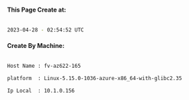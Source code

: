 
   
#### This Page Create at:

```bash

2023-04-28 - 02:54:52 UTC

```

#### Create By Machine:

```bash

Host Name : fv-az622-165

platform  : Linux-5.15.0-1036-azure-x86_64-with-glibc2.35

Ip Local  : 10.1.0.156

```

